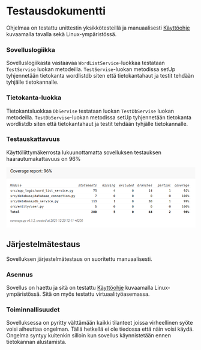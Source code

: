 # Testausdokumentti

Ohjelmaa on testattu unittestin yksikkötesteillä ja manuaalisesti [Käyttöohje](Kayttoohje.md) kuvaamalla tavalla sekä Linux-ympäristössä.


### Sovelluslogiikka

Sovelluslogiikasta vastaavaa `WordListService`-luokkaa testataan `TestServise` luokan metodeilla. `TestServise`-luokan metodissa setUp tyhjennetään tietokanta wordlistdb siten että tietokantahaut ja testit tehdään tyhjälle tietokannalle.
### Tietokanta-luokka

Tietokantaluokkaa `DbServise` testataan luokan `TestDbServise` luokan metodeilla. `TestDbServise`-luokan metodissa setUp tyhjennetään tietokanta wordlistdb siten että  tietokantahaut ja testit tehdään tyhjälle tietokannalle.

### Testauskattavuus

Käyttöliittymäkerrosta lukuunottamatta sovelluksen testauksen haarautumakattavuus on 96%

![](./kuvat/testikattavuus.png)


## Järjestelmätestaus

Sovelluksen järjestelmätestaus on suoritettu manuaalisesti.

### Asennus

Sovellus on haettu ja sitä on testattu [Käyttöohje](Kayttoohje.md) kuvaamalla Linux-ympäristössä.
Sitä on myös testattu virtuaalityöasemassa.

### Toiminnallisuudet

Sovelluksessa on pyritty välttämään kaikki tilanteet joissa virheellinen syöte voisi aiheuttaa ongelman. Tällä hetkellä ei ole tiedossa että näin voisi käydä. Ongelma syntyy kuitenkin silloin kun sovellus käynnistetään ennen tietokannan alustamista.


